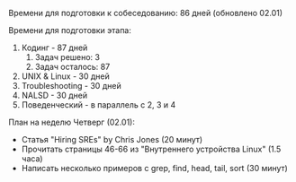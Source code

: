 Времени для подготовки к собеседованию: 86 дней (обновлено 02.01)

Времени для подготовки этапа:
1. Кодинг - 87 дней
	1. Задач решено: 3
	2. Задач осталось: 87
2. UNIX & Linux - 30 дней
3. Troubleshooting - 30 дней
4. NALSD - 30 дней
5. Поведенческий - в параллель с 2, 3 и 4

План на неделю
Четверг (02.01):
* Статья "Hiring SREs" by Chris Jones (20 минут)
* Прочитать страницы 46-66 из "Внутреннего устройства Linux" (1.5 часа)
* Написать несколько примеров с grep, find, head, tail, sort (30 минут)